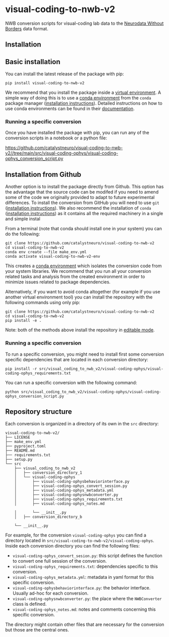 # visual-coding-to-nwb-v2
NWB conversion scripts for visual-coding lab data to the [Neurodata Without Borders](https://nwb-overview.readthedocs.io/) data format.


## Installation
## Basic installation

You can install the latest release of the package with pip:

```
pip install visual-coding-to-nwb-v2
```

We recommend that you install the package inside a [virtual environment](https://docs.python.org/3/tutorial/venv.html). A simple way of doing this is to use a [conda environment](https://docs.conda.io/projects/conda/en/latest/user-guide/concepts/environments.html) from the `conda` package manager ([installation instructions](https://docs.conda.io/en/latest/miniconda.html)). Detailed instructions on how to use conda environments can be found in their [documentation](https://docs.conda.io/projects/conda/en/latest/user-guide/tasks/manage-environments.html).

### Running a specific conversion
Once you have installed the package with pip, you can run any of the conversion scripts in a notebook or a python file:

https://github.com/catalystneuro/visual-coding-to-nwb-v2//tree/main/src/visual-coding-ophys/visual-coding-ophys_conversion_script.py




## Installation from Github
Another option is to install the package directly from Github. This option has the advantage that the source code can be modifed if you need to amend some of the code we originally provided to adapt to future experimental differences. To install the conversion from GitHub you will need to use `git` ([installation instructions](https://github.com/git-guides/install-git)). We also recommend the installation of `conda` ([installation instructions](https://docs.conda.io/en/latest/miniconda.html)) as it contains all the required machinery in a single and simple instal

From a terminal (note that conda should install one in your system) you can do the following:

```
git clone https://github.com/catalystneuro/visual-coding-to-nwb-v2
cd visual-coding-to-nwb-v2
conda env create --file make_env.yml
conda activate visual-coding-to-nwb-v2-env
```

This creates a [conda environment](https://docs.conda.io/projects/conda/en/latest/user-guide/concepts/environments.html) which isolates the conversion code from your system libraries.  We recommend that you run all your conversion related tasks and analysis from the created environment in order to minimize issues related to package dependencies.

Alternatively, if you want to avoid conda altogether (for example if you use another virtual environment tool) you can install the repository with the following commands using only pip:

```
git clone https://github.com/catalystneuro/visual-coding-to-nwb-v2
cd visual-coding-to-nwb-v2
pip install -e .
```

Note:
both of the methods above install the repository in [editable mode](https://pip.pypa.io/en/stable/cli/pip_install/#editable-installs).

### Running a specific conversion
To run a specific conversion, you might need to install first some conversion specific dependencies that are located in each conversion directory:
```
pip install -r src/visual_coding_to_nwb_v2/visual-coding-ophys/visual-coding-ophys_requirements.txt
```

You can run a specific conversion with the following command:
```
python src/visual_coding_to_nwb_v2/visual-coding-ophys/visual-coding-ophys_conversion_script.py
```

## Repository structure
Each conversion is organized in a directory of its own in the `src` directory:

    visual-coding-to-nwb-v2/
    ├── LICENSE
    ├── make_env.yml
    ├── pyproject.toml
    ├── README.md
    ├── requirements.txt
    ├── setup.py
    └── src
        ├── visual_coding_to_nwb_v2
        │   ├── conversion_directory_1
        │   └── visual-coding-ophys
        │       ├── visual-coding-ophysbehaviorinterface.py
        │       ├── visual-coding-ophys_convert_session.py
        │       ├── visual-coding-ophys_metadata.yml
        │       ├── visual-coding-ophysnwbconverter.py
        │       ├── visual-coding-ophys_requirements.txt
        │       ├── visual-coding-ophys_notes.md

        │       └── __init__.py
        │   ├── conversion_directory_b

        └── __init__.py

 For example, for the conversion `visual-coding-ophys` you can find a directory located in `src/visual-coding-to-nwb-v2/visual-coding-ophys`. Inside each conversion directory you can find the following files:

* `visual-coding-ophys_convert_sesion.py`: this script defines the function to convert one full session of the conversion.
* `visual-coding-ophys_requirements.txt`: dependencies specific to this conversion.
* `visual-coding-ophys_metadata.yml`: metadata in yaml format for this specific conversion.
* `visual-coding-ophysbehaviorinterface.py`: the behavior interface. Usually ad-hoc for each conversion.
* `visual-coding-ophysnwbconverter.py`: the place where the `NWBConverter` class is defined.
* `visual-coding-ophys_notes.md`: notes and comments concerning this specific conversion.

The directory might contain other files that are necessary for the conversion but those are the central ones.
